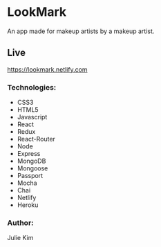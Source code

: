 # LookMark

An app made for makeup artists by a makeup artist.  

## Live 

https://lookmark.netlify.com


### Technologies: 
- CSS3
- HTML5 
- Javascript 
- React
- Redux
- React-Router
- Node
- Express
- MongoDB
- Mongoose
- Passport
- Mocha
- Chai 
- Netlify
- Heroku 

### Author: 
Julie Kim






